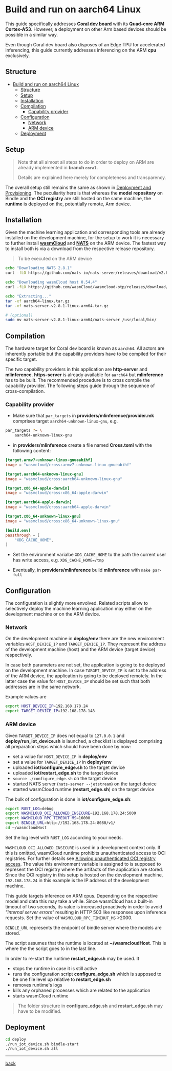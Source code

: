 # Build and run on aarch64 Linux

This guide specifically addresses [__Coral dev board__](https://coral.ai/docs/dev-board/datasheet/) with its __Quad-core ARM Cortex-A53__. However, a deployment on other Arm based devices should be possible in a similar way.

Even though Coral dev board also disposes of an Edge TPU for accelerated inferencing, this guide currently addresses inferencing on the ARM __cpu__ exclusively.

## Structure

- [Build and run on aarch64 Linux](#build-and-run-on-aarch64-linux)
  - [Structure](#structure)
  - [Setup](#setup)
  - [Installation](#installation)
  - [Compilation](#compilation)
    - [Capability provider](#capability-provider)
  - [Configuration](#configuration)
    - [Network](#network)
    - [ARM device](#arm-device)
  - [Deployment](#deployment)

## Setup

> Note that all almost all steps to do in order to deploy on ARM are already implemented in __branch `coral`__.
>
> Details are explained here merely for completeness and transparency.

The overall setup still remains the same as shown in [Deployment and Provisioning](./index#deployment-and-provisioning). The peculiarity here is that whereas the __model repository__ on Bindle and the __OCI registry__ are still hosted on the same machine, the __runtime__ is deployed on the, potentially remote, Arm device.

## Installation

Given the machine learning application and corresponding tools are already installed on the development machine, for the setup to work it is necessary to further install [__wasmCloud__](https://wasmcloud.dev/) and [__NATS__](https://nats.io/) on the ARM device. The fastest way to install both is via a download from the respective release repository.

> To be executed on the ARM device

```bash
echo "Downloading NATS 2.8.1"
curl -fLO https://github.com/nats-io/nats-server/releases/download/v2.8.1/nats-server-v2.8.1-linux-arm64.tar.gz

echo "Downloading wasmCloud host 0.54.4"
curl -fLO https://github.com/wasmCloud/wasmcloud-otp/releases/download/v0.54.4/aarch64-linux.tar.gz

echo "Extracting..."
tar -xf aarch64-linux.tar.gz
tar -xf nats-server-v2.8.1-linux-arm64.tar.gz

# (optional)
sudo mv nats-server-v2.8.1-linux-arm64/nats-server /usr/local/bin/
```

## Compilation

The hardware target for Coral dev board is known as `aarch64`. All actors are inherently portable but the capability providers have to be compiled for their specific target.

The two capability providers in this application are __http-server__ and __mlinference__. __https-server__ is already available for `aarch64` but __mlinference__ has to be built. The recommended procedure is to cross compile the capability provider. The following steps guide through the sequence of cross-compilation.

### Capability provider

- Make sure that `par_targets` in __providers/mlinference/provider.mk__ comprises target `aarch64-unknown-linux-gnu`, e.g.

```bash
par_targets ?= \
    aarch64-unknown-linux-gnu
```

- in __providers/mlinference__ create a file named __Cross.toml__ with the following content:

```toml
[target.armv7-unknown-linux-gnueabihf]
image = "wasmcloud/cross:armv7-unknown-linux-gnueabihf"

[target.aarch64-unknown-linux-gnu]
image = "wasmcloud/cross:aarch64-unknown-linux-gnu"

[target.x86_64-apple-darwin]
image = "wasmcloud/cross:x86_64-apple-darwin"

[target.aarch64-apple-darwin]
image = "wasmcloud/cross:aarch64-apple-darwin"

[target.x86_64-unknown-linux-gnu]
image = "wasmcloud/cross:x86_64-unknown-linux-gnu"

[build.env]
passthrough = [
    "XDG_CACHE_HOME",
]
```

- Set the environment varialbe `XDG_CACHE_HOME` to the path the current user has write access, e.g. `XDG_CACHE_HOME=/tmp`

- Eventually, in __providers/mlinference__ build __mlinference__ with `make par-full`

## Configuration

The configuration is slightly more envolved. Related scripts allow to selectively deploy the machine learning application may either on the development machine or on the ARM device.

### Network

On the development machine in __deploy/env__ there are the new environment variables `HOST_DEVICE_IP` and `TARGET_DEVICE_IP`. They represent the address of the development machine (host) and the ARM device (target device) respectively.

In case both parameters are not set, the application is going to be deployed on the development machine. In case `TARGET_DEVICE_IP` is set to the address of the ARM device, the application is going to be deployed remotely. In the latter case the value for `HOST_DEVICE_IP` should be set such that both addresses are in the same network.

Example values are

```bash
export HOST_DEVICE_IP=192.168.178.24
export TARGET_DEVICE_IP=192.168.178.148
```

### ARM device

Given `TARGET_DEVICE_IP` does not equal to `127.0.0.1` and __deploy/run_iot_device.sh__ is launched, a checklist is displayed comprising all preparation steps which should have been done by now:

- set a value for `HOST_DEVICE_IP` in __deploy/env__
- set a value for `TARGET_DEVICE_IP` in __deploy/env__
- uploaded __iot/configure_edge.sh__ to the target device
- uploaded __iot/restart_edge.sh__ to the target device
- `source ./configure_edge.sh` on the target device
- started NATS server (`nats-server --jetstream`) on the target device
- started wasmCloud runtime (__restart_edge.sh__) on the target device

The bulk of configuration is done in __iot/configure_edge.sh__:

```bash
export RUST_LOG=debug
export WASMCLOUD_OCI_ALLOWED_INSECURE=192.168.178.24:5000
export WASMCLOUD_RPC_TIMEOUT_MS=16000
export BINDLE_URL=http://192.168.178.24:8080/v1/
cd ~/wasmcloudHost
```

Set the log level with `RUST_LOG` according to your needs.

`WASMCLOUD_OCI_ALLOWED_INSECURE` is used in a development context only. If this is omitted, wasmCloud runtime prohibits unauthenticated access to OCI registries. For further details see [Allowing unauthenticated OCI registry access](https://wasmcloud.dev/app-dev/workflow/). The value this environment variable is assigned to is supposed to represent the OCI registry where the artifacts of the application are stored. Since the OCI registry in this setup is hosted on the development machine, `192.168.178.24` in this example is the IP address of the development machine.

This guide targets inference on ARM cpus. Depending on the respective model and data this may take a while. Since wasmCloud has a built-in timeout of two seconds, its value is increased proactively in order to avoid *"internal server errors"* resulting in HTTP 503 like responses upon inference requests. Set the value of `WASMCLOUD_RPC_TIMEOUT_MS` >2000.

`BINDLE_URL` represents the endpoint of bindle server where the models are stored.

The script assumes that the runtime is located at __~/wasmcloudHost__. This is where the the script goes to in the last line.

In order to re-start the runtime __restart_edge.sh__ may be used. It

- stops the runtime in case it is still active
- runs the configuration script __configure_edge.sh__ which is supposed to be one file level up relative to __restart_edge.sh__
- removes runtime's logs
- kills any orphaned processes which are related to the application
- starts wasmCloud runtime

> The folder structure in __configure_edge.sh__ and __restart_edge.sh__ may have to be modified.

## Deployment

```bash
cd deploy
./run_iot_device.sh bindle-start
./run_iot_device.sh all
```

* * *
[back](./)
